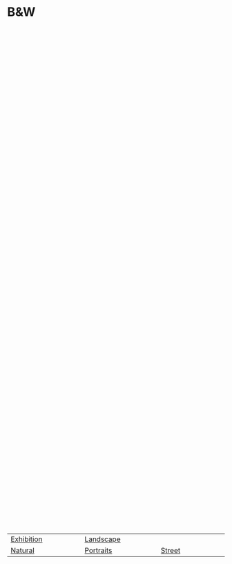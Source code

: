 # B&W



<div style="display: flex; justify-content: center; align-items: center; height: 60vh;">
<table cellspacing="0" cellpadding="10">
<tbody>
<tr valign="bottom">


<td width="250px"><a href="photographs/topographies/index.php?page=1&amp;menu=photographs"><img src="/images/1.jpg" alt="" ><br>Exhibition</a><br></td> 
  
<td width="250px"><a href="i.html"><img src="/images/1.jpg" alt="" ><br>Landscape</a><br></td> 
  
</tr>

<tr valign="bottom">   
  
<td width="250px"><a href="photographs/topographies/index.php?page=1&amp;menu=photographs"><img src="/images/1.jpg" alt="" ><br>Natural</a><br></td> 
       
<td width="250px"><a href="photographs/topographies/index.php?page=1&amp;menu=photographs"><img src="/images/1.jpg" alt="" ><br>Portraits</a><br></td> 

<td width="250px"><a href="photographs/topographies/index.php?page=1&amp;menu=photographs"><img src="/images/1.jpg" alt="" ><br>Street</a><br></td> 

</tr>
</tbody>
</table>
</div>





  
  





  

